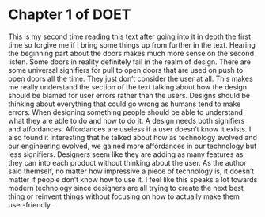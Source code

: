 # Chapter 1 of DOET
This is my second time reading this text after going into it in depth the first time so forgive me if I bring some things up from further in the text. Hearing the beginning part about the doors makes much more sense on the second listen. Some doors in reality definitely fail in the realm of design. There are some universal signifiers for pull to open doors that are used on push to open doors all the time. They just don’t consider the user at all. This makes me really understand the section of the text talking about how the design should be blamed for user errors rather than the users. Designs should be thinking about everything that could go wrong as humans tend to make errors. When designing something people should be able to understand what they are able to do and how to do it. A design needs both signifiers and affordances. Affordances are useless if a user doesn’t know it exists. I also found it interesting that he talked about how as technology evolved and our engineering evolved, we gained more affordances in our technology but less signifiers. Designers seem like they are adding as many features as they can into each product without thinking about the user. As the author said themself, no matter how impressive a piece of technology is, it doesn’t matter if people don’t know how to use it. I feel like this speaks a lot towards modern technology since designers are all trying to create the next best thing or reinvent things without focusing on how to actually make them user-friendly. 
